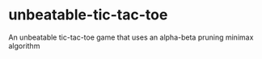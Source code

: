 # unbeatable-tic-tac-toe
An unbeatable tic-tac-toe game that uses an alpha-beta pruning minimax algorithm

